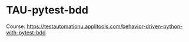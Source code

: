 # TAU-pytest-bdd
Course: https://testautomationu.applitools.com/behavior-driven-python-with-pytest-bdd
